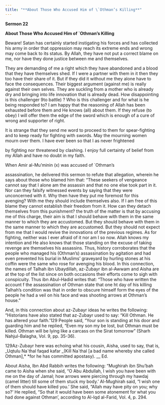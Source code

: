 ```yaml
---
title: "**About Those Who Accused Him of \`Othman’s Killing**" 
---
```

**Sermon 22**

**About Those Who Accused Him of \`Othman’s Killing**

Beware\! Satan has certainly started instigating his forces and has collected his army in order that oppression may reach its extreme ends and wrong may come back to its status\. By Allah, they have not put a correct blame on me, nor have they done justice between me and themselves\.

They are demanding of me a right which they have abandoned and a blood that they have themselves shed\. If I were a partner with them in it then they too have their share of it\. But if they did it without me they alone have to face the consequences\. Their biggest argument \(against me\) is really against their own selves\. They are suckling from a mother who is already dry and bringing into life innovation that is already dead\. How disappointing is this challenger 9to battle\) ? Who is this challenger and for what is he being responded to? I am happy that the reasoning of Allah has been exhausted before them and He knows \(all\) about them\. If they refuse \(to obey\) I will offer them the edge of the sword which is enough of a cure of wrong and supporter of right\.

It is strange that they send me word to proceed to them for spear\-fighting and to keep ready for fighting with swords\. May the mourning women mourn over them\. I have ever been so that I as never frightened

<a id="page391"></a>by fighting nor threatened by clashing\. I enjoy full certainty of belief from my Allah and have no doubt in my faith\.

When Amir al\-Mu’minin \(x\) was accused of \`Othman’s

assassination, he delivered this sermon to refute that allegation, wherein he says about those who blamed him that: “These seekers of vengeance cannot say that I alone am the assassin and that no one else took part in it\. Nor can they falsify witnessed events by saying that they were unconcerned with it\. Why then have they put me foremost for this avenging? With me they should include themselves also\. If I am free of this blame they cannot establish their freedom from it\. How can they detach themselves from this punishment? the truth of the matter is that by accusing me of this charge, their aim is that I should behave with them in the same manner to which they are accustomed\. But they should behave with them in the same manner to which they are accustomed\. But they should not expect from me that I would revive the innovations of the previous regimes\. As for fighting, neither was I ever afraid of it nor am I so now\. Allah knows my intention and He also knows that those standing on the excuse of taking revenge are themselves his assassins\. Thus, history corroborates that the people who managed his \(Othman’s\) assassination by agitation and had even prevented his burial in Muslims’ graveyard by hurling stones at his coffin were the same who rose for avenging his blood\. In this connection, the names of Talhah ibn Ubaydillah, az\-Zubayr ibn al\-Awwam and Aisha are at the top of the list since on both occasions their efforts come to sigh with conspicuity\. Thus ibn Abul\-Hadid writes that: “Those who have written the account f the assassination of Othman state that one ht day of his killing Talhah’s condition was that in order to obscure himself form the eyes of the people he had a veil on his face and was shooting arrows at Othman’s house\.”

And, in this connection about az\-Zubayr ideas he writes the following: “Historians have also stated that az\-Zubayr used to say: “Kill Othman\. He has altered your faith\.’129 People said, “Your son is standing at his door and guarding him and he replied, “Even my son my be lost, but Othman must be killed\. Othman will be lying like a carcass on the Sirat tomorrow” \(Sharh Nahjul\-Balagha, Vol\. 9, pp\. 35\-36\)\.

129Az\-Zubayr here was echoing what his cousin, Aisha, used to say, that is, _Uqtulu Na\`thal faqad kafar _\(Kill Na\`thal \[a bad name whereby she called Othman\],\* \*for he has committed apostasy\)\. \_\_ Ed\.

<a id="page392"></a>About Aisha, Ibn Abd Rabbih writes the following: “Mughirah ibn Shu’bah came to Aisha when she said, “O Abu Abdullah, I wish you have been with me on the day of Jamal; how arrows were piercing through my hawdaj \(camel litter\) till some of them stuck my body\.’ Al\-Mughirah said, “I wish one of them should have killed you\.’ She said, “Allah may have pity on you; why so?’ He replied, “So that it would have been some atonement for what you had done against Othman’, according to Al\-Iqd al\-Farid, Vol\. 4, p\. 294\.

